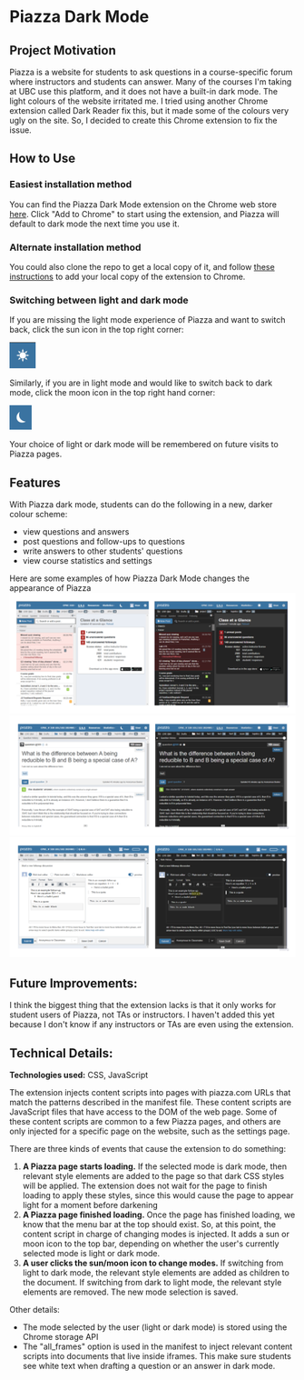 # Piazza Dark Mode

## Project Motivation
Piazza is a website for students to ask questions in a course-specific forum where instructors and students can answer. Many of the
courses I'm taking at UBC use this platform, and it does not have a built-in dark mode. The light colours of the website irritated me. I tried using another Chrome extension called Dark Reader 
fix this, but it made some of the colours very ugly on the site. So, I decided to create this Chrome extension to fix the issue.

## How to Use
### Easiest installation method
You can find the Piazza Dark Mode extension on the Chrome web store
[here](https://chrome.google.com/webstore/detail/piazza-dark-mode/ogocfhdkkiikncecdelajkgnhnbpcdfp). Click "Add to Chrome"
to start using the extension, and Piazza will default to dark mode the next time you use it. 

### Alternate installation method
You could also clone the repo to get a local copy of it, and follow 
[these instructions](https://developer.chrome.com/docs/extensions/get-started/tutorial/hello-world#load-unpacked) to add your local copy
of the extension to Chrome. 

### Switching between light and dark mode

If you are missing the light mode experience of Piazza and want to switch back, click the sun icon in the top right corner:

![Sun icon](images/sun-button.png)

Similarly, if you are in light mode and would like to switch back to dark mode, click the moon icon in the top right hand corner:

![Moon icon](images/moon-button.png)

Your choice of light or dark mode will be remembered on future visits to Piazza pages.

## Features

With Piazza dark mode, students can do the following in a new, darker colour scheme:
- view questions and answers
- post questions and follow-ups to questions
- write answers to other students' questions
- view course statistics and settings

Here are some examples of how Piazza Dark Mode changes the appearance of Piazza
![Dark Mode Results 1](images/results-1.png)
![Dark Mode Results 2](images/results-2.png)
![Dark Mode Results 3](images/results-3.png)


## Future Improvements:
I think the biggest thing that the extension lacks is that it only works for student users of  Piazza, not TAs or instructors. 
I haven't added this yet because I don't know if any instructors or TAs are even using the extension. 

## Technical Details:

**Technologies used:** CSS, JavaScript

The extension injects content scripts into pages with piazza.com URLs that match the patterns described in the manifest file. These content scripts are JavaScript
files that have access to the DOM of the web page. Some of these content scripts are common to a few Piazza pages, and others 
are only injected for a specific page on the website, such as the settings page.

There are three kinds of events that cause the extension to do something: 
1. **A Piazza page starts loading.** If the selected mode is dark mode, then relevant style elements are added to the page
so that dark CSS styles will be applied. The extension does not wait for the page to finish loading to apply these styles, 
since this would cause the page to appear light for a moment before darkening
2. **A Piazza page finished loading.** Once the page has finished loading, we know that the menu bar at the top should exist.
So, at this point, the content script in charge of changing modes is injected. It adds a sun or moon icon
to the top bar, depending on whether the user's currently selected mode is light or dark mode.
3. **A user clicks the sun/moon icon to change modes.** If switching from light to dark mode, the relevant
style elements are added as children to the document. If switching from dark to light mode, the relevant style elements are removed. The new mode
selection is saved.

Other details:
- The mode selected by the user (light or dark mode) is stored using the Chrome storage API
- The "all_frames" option is used in the manifest to inject relevant
content scripts into documents that live inside iframes. This make sure students see white text when drafting a question 
or an answer in dark mode.


